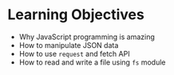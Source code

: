 # Learning Objectives

- Why JavaScript programming is amazing
- How to manipulate JSON data
- How to use `request` and fetch API
- How to read and write a file using `fs` module